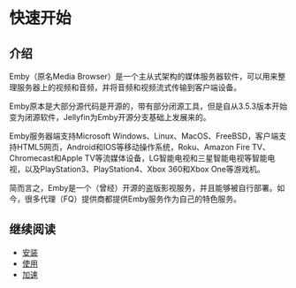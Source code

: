 # 快速开始

## 介绍

Emby（原名Media Browser）是一个主从式架构的媒体服务器软件，可以用来整理服务器上的视频和音频，并将音频和视频流式传输到客户端设备。

Emby原本是大部分源代码是开源的，带有部分闭源工具，但是自从3.5.3版本开始变为闭源软件，Jellyfin为Emby开源分支基础上发展来的。

Emby服务器端支持Microsoft Windows、Linux、MacOS、FreeBSD，客户端支持HTML5网页，Android和IOS等移动操作系统，Roku、Amazon Fire TV、Chromecast和Apple TV等流媒体设备，LG智能电视和三星智能电视等智能电视，以及PlayStation3、PlayStation4、Xbox 360和Xbox One等游戏机。

简而言之，Emby是一个（曾经）开源的盗版影视服务，并且能够被自行部署。如今，很多代理（FQ）提供商都提供Emby服务作为自己的特色服务。

## 继续阅读

- [安装](install/)
- [使用](use/)
- [加速](proxy/)



